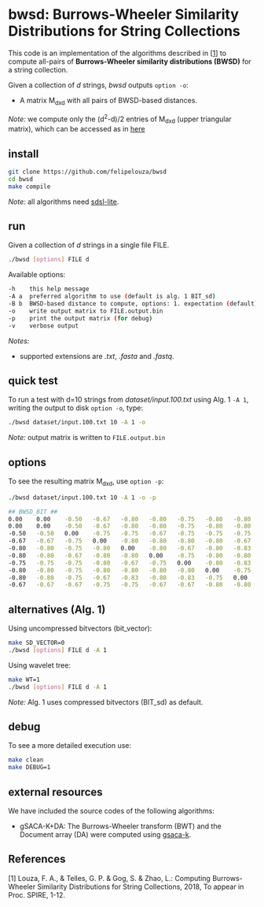 # bwsd: Burrows-Wheeler Similarity Distributions for String Collections

This code is an implementation of the algorithms described in \[[1](https://github.com/felipelouza/bwsd#references)\] to compute all-pairs of **Burrows-Wheeler similarity distributions (BWSD)** for a string collection.

Given a collection of _d_ strings, _bwsd_ outputs `option -o`:

* A matrix M<sub>dxd</sub> with all pairs of BWSD-based distances.

_Note:_ we compute only the (d<sup>2</sup>-d)/2 entries of M<sub>dxd</sub> (upper triangular matrix), which can be accessed as in [here](https://github.com/felipelouza/bwsd/blob/master/main.cpp#L312)

## install

```sh
git clone https://github.com/felipelouza/bwsd
cd bwsd
make compile
```

_Note:_ all algorithms need [sdsl-lite](https://github.com/simongog/sdsl-lite).

## run

Given a collection of _d_ strings in a single file FILE.

```sh
./bwsd [options] FILE d
```

Available options:

```sh
-h    this help message
-A a  preferred algorithm to use (default is alg. 1 BIT_sd)
-B b  BWSD-based distance to compute, options: 1. expectation (default), 2. shannon entropy
-o    write output matrix to FILE.output.bin
-p    print the output matrix (for debug)
-v    verbose output
```
_Notes:_ 
- supported extensions are _.txt_, _.fasta_ and _.fastq_.

## quick test

To run a test with d=10 strings from _dataset/input.100.txt_ using Alg. 1 `-A 1`, writing the output to disk `option -o`, type:

```sh
./bwsd dataset/input.100.txt 10 -A 1 -o
```
_Note:_ output matrix is written to `FILE.output.bin`

## options

To see the resulting matrix M<sub>dxd</sub>, use `option -p`:

```sh
./bwsd dataset/input.100.txt 10 -A 1 -o -p
```

```sh
## BWSD_BIT ##
0.00	0.00	-0.50	-0.67	-0.80	-0.80	-0.75	-0.80	-0.80	-0.67	
0.00	0.00	-0.50	-0.67	-0.80	-0.80	-0.75	-0.80	-0.80	-0.67	
-0.50	-0.50	0.00	-0.75	-0.75	-0.67	-0.75	-0.75	-0.75	-0.67	
-0.67	-0.67	-0.75	0.00	-0.80	-0.80	-0.80	-0.80	-0.67	-0.75	
-0.80	-0.80	-0.75	-0.80	0.00	-0.80	-0.67	-0.80	-0.83	-0.75	
-0.80	-0.80	-0.67	-0.80	-0.80	0.00	-0.75	-0.80	-0.80	-0.67	
-0.75	-0.75	-0.75	-0.80	-0.67	-0.75	0.00	-0.80	-0.83	-0.67	
-0.80	-0.80	-0.75	-0.80	-0.80	-0.80	-0.80	0.00	-0.75	-0.80	
-0.80	-0.80	-0.75	-0.67	-0.83	-0.80	-0.83	-0.75	0.00	-0.80	
-0.67	-0.67	-0.67	-0.75	-0.75	-0.67	-0.67	-0.80	-0.80	0.00
```

## alternatives (Alg. 1)

Using uncompressed bitvectors (bit\_vector):

```sh
make SD_VECTOR=0
./bwsd [options] FILE d -A 1
```

Using wavelet tree:

```sh
make WT=1
./bwsd [options] FILE d -A 1
```

_Note:_ Alg. 1 uses compressed bitvectors (BIT\_sd) as default.

## debug

To see a more detailed execution use:

```sh
make clean
make DEBUG=1
```
## external resources

We have included the source codes of the following algorithms:

* gSACA-K+DA: The Burrows-Wheeler transform (BWT) and the Document array (DA) were computed using [gsaca-k](https://github.com/felipelouza/gsa-is/).


## References

\[1\] 
Louza, F. A., & Telles, G. P. & Gog, S. & Zhao, L.: Computing Burrows-Wheeler Similarity Distributions for String Collections, 2018, To appear in Proc. SPIRE, 1-12. 

